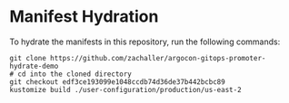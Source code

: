 # Manifest Hydration

To hydrate the manifests in this repository, run the following commands:

```shell
git clone https://github.com/zachaller/argocon-gitops-promoter-hydrate-demo
# cd into the cloned directory
git checkout edf3ce193099e1048ccdb74d36de37b442bcbc89
kustomize build ./user-configuration/production/us-east-2
```
